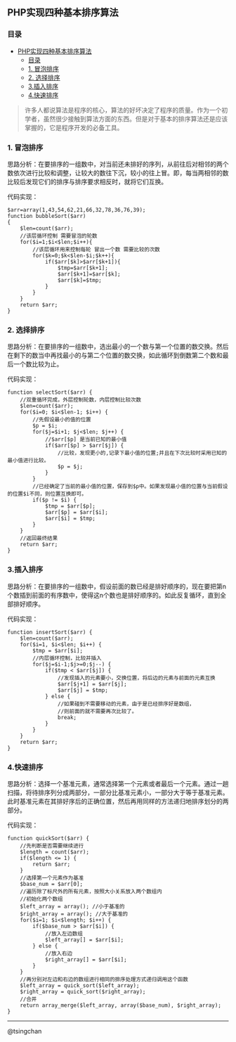 ## PHP实现四种基本排序算法

### 目录


- [PHP实现四种基本排序算法](#php实现四种基本排序算法)
    - [目录](#目录)
    - [1. 冒泡排序](#1-冒泡排序)
    - [2. 选择排序](#2-选择排序)
    - [3.插入排序](#3插入排序)
    - [4.快速排序](#4快速排序)



> 许多人都说算法是程序的核心，算法的好坏决定了程序的质量。作为一个初学者，虽然很少接触到算法方面的东西。但是对于基本的排序算法还是应该掌握的，它是程序开发的必备工具。

### 1. 冒泡排序 ###

思路分析：在要排序的一组数中，对当前还未排好的序列，从前往后对相邻的两个数依次进行比较和调整，让较大的数往下沉，较小的往上冒。即，每当两相邻的数比较后发现它们的排序与排序要求相反时，就将它们互换。

代码实现：

    $arr=array(1,43,54,62,21,66,32,78,36,76,39);
    function bubbleSort($arr)
    {
	    $len=count($arr);
	    //该层循环控制 需要冒泡的轮数
	    for($i=1;$i<$len;$i++){ 
			//该层循环用来控制每轮 冒出一个数 需要比较的次数
	    	for($k=0;$k<$len-$i;$k++){
			    if($arr[$k]>$arr[$k+1]){
				    $tmp=$arr[$k+1];
				    $arr[$k+1]=$arr[$k];
				    $arr[$k]=$tmp;
			    }
	    	}
	    }
	    return $arr;
    }
### 2. 选择排序 ###

思路分析：在要排序的一组数中，选出最小的一个数与第一个位置的数交换。然后在剩下的数当中再找最小的与第二个位置的数交换，如此循环到倒数第二个数和最后一个数比较为止。

代码实现：

    function selectSort($arr) {
	    //双重循环完成，外层控制轮数，内层控制比较次数
	    $len=count($arr);
	    for($i=0; $i<$len-1; $i++) {
		    //先假设最小的值的位置
		    $p = $i;
		    for($j=$i+1; $j<$len; $j++) {
			    //$arr[$p] 是当前已知的最小值
			    if($arr[$p] > $arr[$j]) {
				    //比较，发现更小的,记录下最小值的位置;并且在下次比较时采用已知的最小值进行比较。
				    $p = $j;
		    	}
	    	}
		    //已经确定了当前的最小值的位置，保存到$p中。如果发现最小值的位置与当前假设的位置$i不同，则位置互换即可。
		    if($p != $i) {
			    $tmp = $arr[$p];
			    $arr[$p] = $arr[$i];
			    $arr[$i] = $tmp;
		    }
	    }
	    //返回最终结果
	    return $arr;
    }
### 3.插入排序 ###

思路分析：在要排序的一组数中，假设前面的数已经是排好顺序的，现在要把第n个数插到前面的有序数中，使得这n个数也是排好顺序的。如此反复循环，直到全部排好顺序。

代码实现：

    function insertSort($arr) {
	    $len=count($arr);
	    for($i=1, $i<$len; $i++) {
		    $tmp = $arr[$i];
		    //内层循环控制，比较并插入
		    for($j=$i-1;$j>=0;$j--) {
			    if($tmp < $arr[$j]) {
				    //发现插入的元素要小，交换位置，将后边的元素与前面的元素互换
				    $arr[$j+1] = $arr[$j];
				    $arr[$j] = $tmp;
			    } else {
			    	//如果碰到不需要移动的元素，由于是已经排序好是数组，
					//则前面的就不需要再次比较了。
			    	break;
			    }
		    }
	    }
	    return $arr;
    }
### 4.快速排序 ###

思路分析：选择一个基准元素，通常选择第一个元素或者最后一个元素。通过一趟扫描，将待排序列分成两部分，一部分比基准元素小，一部分大于等于基准元素。此时基准元素在其排好序后的正确位置，然后再用同样的方法递归地排序划分的两部分。

代码实现：


	function quickSort($arr) {
		//先判断是否需要继续进行
		$length = count($arr);
		if($length <= 1) {
			return $arr;
		}
		//选择第一个元素作为基准
		$base_num = $arr[0];
		//遍历除了标尺外的所有元素，按照大小关系放入两个数组内
		//初始化两个数组
		$left_array = array(); //小于基准的
		$right_array = array(); //大于基准的
		for($i=1; $i<$length; $i++) {
			if($base_num > $arr[$i]) {
				//放入左边数组
				$left_array[] = $arr[$i];
			} else {
				//放入右边
				$right_array[] = $arr[$i];
			}
		}
		//再分别对左边和右边的数组进行相同的排序处理方式递归调用这个函数
		$left_array = quick_sort($left_array);
		$right_array = quick_sort($right_array);
		//合并
		return array_merge($left_array, array($base_num), $right_array);
	}

----------
@tsingchan